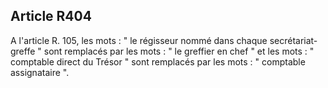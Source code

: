Article R404
----
A l'article R. 105, les mots : " le régisseur nommé dans chaque secrétariat-
greffe " sont remplacés par les mots : " le greffier en chef " et les mots : "
comptable direct du Trésor " sont remplacés par les mots : " comptable
assignataire ".
